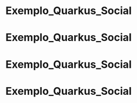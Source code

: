 # Exemplo_Quarkus_Social
# Exemplo_Quarkus_Social
# Exemplo_Quarkus_Social
# Exemplo_Quarkus_Social
